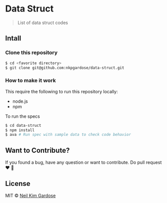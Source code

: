 # Data Struct
> List of data struct codes

## Intall

### Clone this repository

```sh
$ cd <favorite directory>
$ git clone git@github.com:nkpgardose/data-struct.git
```

### How to make it work

This require the following to run this repository locally:

  * node.js
  * npm

To run the specs

```sh
$ cd data-struct
$ npm install
$ ava # Run spec with sample data to check code behavior
```

## Want to Contribute?
If you found a bug, have any question or want to contribute. Do pull request :heart: :tada:

## License

MIT © [Neil Kim Gardose](https://github.com/nkpgardose)


